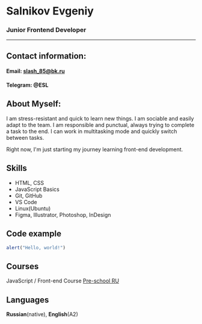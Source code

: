 # Salnikov Evgeniy

### Junior Frontend Developer

---

## Contact information:

#### **Email:** slash_85@bk.ru

#### **Telegram:** @ESL

## About Myself:

I am stress-resistant and quick to learn new things. I am sociable and easily adapt to the team. I am responsible and punctual, always trying to complete a task to the end. I can work in multitasking mode and quickly switch between tasks.

Right now, I'm just starting my journey learning front-end development.

## Skills

- HTML, CSS
- JavaScript Basics
- Git, GitHub
- VS Code
- Linux(Ubuntu)
- Figma, Illustrator, Photoshop, InDesign

## Code example

```JavaScript
alert("Hello, world!")
```

## Courses

JavaScript / Front-end Course [Pre-school RU](https://rs.school/courses/javascript-preschool-ru)

## Languages

**Russian**(native), **English**(A2)

